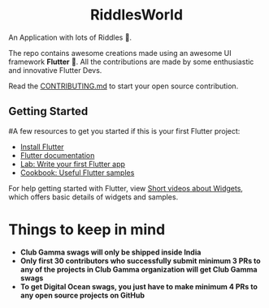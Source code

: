 <h1 align="center">RiddlesWorld</h1>


An Application with lots of Riddles 🤩. 

The repo contains awesome creations made using an awesome UI framework **Flutter** 💙. All the contributions are made by some enthusiastic and innovative Flutter Devs.

Read the [CONTRIBUTING.md](https://github.com/clubgamma/RiddlesWorld/blob/master/CONTRIBUTING.md) to start your open source contribution.

## Getting Started

#A few resources to get you started if this is your first Flutter project:

- [Install Flutter](https://flutter.dev/docs/get-started/install)
- [Flutter documentation](https://flutter.dev/docs)
- [Lab: Write your first Flutter app](https://flutter.dev/docs/get-started/codelab)
- [Cookbook: Useful Flutter samples](https://flutter.dev/docs/cookbook)

For help getting started with Flutter, view
[Short videos about Widgets](https://www.youtube.com/playlist?list=PLOU2XLYxmsIL0pH0zWe_ZOHgGhZ7UasUE), which offers basic details of widgets and samples.

# Things to keep in mind

  - **Club Gamma swags will only be shipped inside India**
  - **Only first 30 contributors who successfully submit minimum 3 PRs to any of the projects in Club Gamma organization will get Club Gamma swags**
  - **To get Digital Ocean swags, you just have to make minimum 4 PRs to any open source projects on GitHub**
